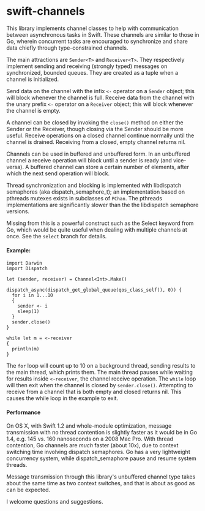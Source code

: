 swift-channels
==============

This library implements channel classes to help with communication between
asynchronous tasks in Swift. These channels are similar to those
in Go, wherein concurrent tasks are encouraged to synchronize and share
data chiefly through type-constrained channels.

The main attractions are `Sender<T>` and `Receiver<T>`. They respectively
implement sending and receiving (strongly typed) messages on synchronized,
bounded queues. They are created as a tuple when a channel is initialized.

Send data on the channel with the infix `<-` operator on a
`Sender` object; this will block whenever the channel is full.
Receive data from the channel with the unary prefix `<-`
operator on a `Receiver` object; this will block whenever
the channel is empty.

A channel can be closed by invoking the `close()` method on either the
Sender or the Receiver, though closing via the Sender should be more
useful. Receive operations on a closed channel continue normally until
the channel is drained. Receiving from a closed, empty channel returns nil.

Channels can be used in buffered and unbuffered form. In an unbuffered
channel a receive operation will block until a sender is ready (and
vice-versa). A buffered channel can store a certain number of
elements, after which the next send operation will block.

Thread synchronization and blocking is implemented with libdispatch semaphores
(aka dispatch_semaphore_t); an implementation based on pthreads mutexes exists
in subclasses of `PChan`. The pthreads implementations are significantly slower
than the the libdispatch semaphore versions.

Missing from this is a powerful construct such as the Select keyword
from Go, which would be quite useful when dealing with multiple
channels at once. See the `select` branch for details.

#### Example:
```
import Darwin
import Dispatch

let (sender, receiver) = Channel<Int>.Make()

dispatch_async(dispatch_get_global_queue(qos_class_self(), 0)) {
  for i in 1...10
  {
    sender <- i
    sleep(1)
  }
  sender.close()
}

while let m = <-receiver
{
  println(m)
}
```

The `for` loop will count up to 10 on a background thread, sending
results to the main thread, which prints them. The main thread pauses
while waiting for results inside `<-receiver`, the channel receive
operation. The `while` loop will then exit when the channel is
closed by `sender.close()`. Attempting to receive from a channel that
is both empty and closed returns nil.
This causes the while loop in the example to exit.

#### Performance

On OS X, with Swift 1.2 and whole-module optimization,
message transmission with no thread contention is slightly faster as
it would be in Go 1.4, e.g. 145 vs. 160 nanoseconds on a 2008 Mac Pro.
With thread contention, Go channels are *much* faster (about 10x),
due to context switching time involving dispatch semaphores. Go has a
very lightweight concurrency system, while dispatch_semaphore pause and
resume system threads.

Message transmission through this library's unbuffered channel type
takes about the same time as two context switches, and that
is about as good as can be expected.

I welcome questions and suggestions.
